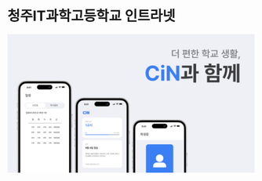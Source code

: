 # 청주IT과학고등학교 인트라넷
<img src="https://raw.githubusercontent.com/jjhox/cin/main/public/image/1.png" />
